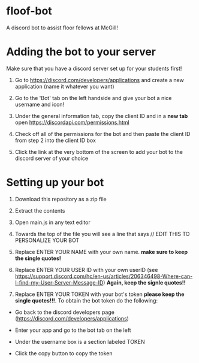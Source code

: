 # floof-bot
A discord bot to assist floor fellows at McGill!

# Adding the bot to your server
Make sure that you have a discord server set up for your students first!
1. Go to https://discord.com/developers/applications and create a new application (name it whatever you want)

2. Go to the 'Bot' tab on the left handside and give your bot a nice username and icon!

2. Under the general information tab, copy the client ID and in a <strong>new tab</strong> open https://discordapi.com/permissions.html

3. Check off all of the permissions for the bot and then paste the client ID from step 2 into the client ID box

4. Click the link at the very bottom of the screen to add your bot to the discord server of your choice

# Setting up your bot
1. Download this repository as a zip file

2. Extract the contents

3. Open main.js in any text editor

4. Towards the top of the file you will see a line that says // EDIT THIS TO PERSONALIZE YOUR BOT

5. Replace ENTER YOUR NAME with your own name. <b>make sure to keep the single quotes!</b>

6. Replace ENTER YOUR USER ID with your own userID (see https://support.discord.com/hc/en-us/articles/206346498-Where-can-I-find-my-User-Server-Message-ID) <b>Again, keep the signle quotes!!</b>

7. Replace ENTER YOUR TOKEN with your bot's token <b>please keep the single quotes!!!</b>. To obtain the bot token do the following:

* Go back to the discord developers page (https://discord.com/developers/applications)

* Enter your app and go to the bot tab on the left

* Under the username box is a section labeled TOKEN

* Click the copy button to copy the token


